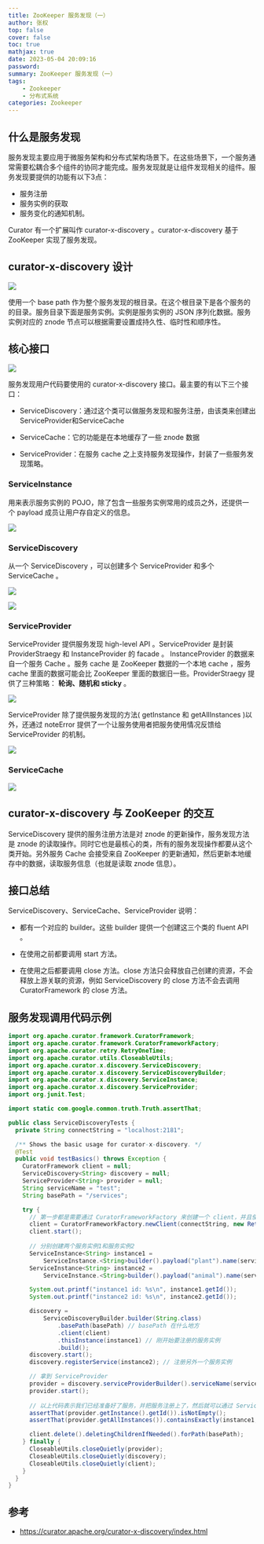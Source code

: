 ```yaml
---
title: ZooKeeper 服务发现（一）
author: 张权
top: false
cover: false
toc: true
mathjax: true
date: 2023-05-04 20:09:16
password:
summary: ZooKeeper 服务发现（一）
tags:
	- Zookeeper
	- 分布式系统
categories: Zookeeper
---
```


## 什么是服务发现

服务发现主要应用于微服务架构和分布式架构场景下。在这些场景下，一个服务通常需要松耦合多个组件的协同才能完成。服务发现就是让组件发现相关的组件。服务发现要提供的功能有以下3点： 

* 服务注册
* 服务实例的获取
* 服务变化的通知机制。

Curator 有一个扩展叫作 curator-x-discovery 。curator-x-discovery 基于 ZooKeeper 实现了服务发现。

## curator-x-discovery 设计

![](https://cdn.jsdelivr.net/gh/dendi875/images/PicGo/20230413211315.png)

使用一个 base path 作为整个服务发现的根目录。在这个根目录下是各个服务的的目录。服务目录下面是服务实例。实例是服务实例的 JSON 序列化数据。服务实例对应的 znode 节点可以根据需要设置成持久性、临时性和顺序性。

## 核心接口

![](https://cdn.jsdelivr.net/gh/dendi875/images/PicGo/20230413211509.png)

服务发现用户代码要使用的 curator-x-discovery 接口。最主要的有以下三个接口：

* ServiceDiscovery：通过这个类可以做服务发现和服务注册，由该类来创建出 ServiceProvider和ServiceCache
* ServiceCache：它的功能是在本地缓存了一些 znode 数据

* ServiceProvider：在服务 cache 之上支持服务发现操作，封装了一些服务发现策略。 

### ServiceInstance

用来表示服务实例的 POJO，除了包含一些服务实例常用的成员之外，还提供一个 payload 成员让用户存自定义的信息。

![](https://cdn.jsdelivr.net/gh/dendi875/images/PicGo/20230413212436.png)

### ServiceDiscovery

从一个 ServiceDiscovery ，可以创建多个 ServiceProvider 和多个 ServiceCache 。

![](https://cdn.jsdelivr.net/gh/dendi875/images/PicGo/20230413212605.png)

![](https://cdn.jsdelivr.net/gh/dendi875/images/PicGo/20230413212801.png)

### ServiceProvider

ServiceProvider 提供服务发现 high-level API 。ServiceProvider 是封装 ProviderStraegy 和 InstanceProvider 的 facade 。 InstanceProvider 的数据来自一个服务 Cache 。服务 cache 是 ZooKeeper 数据的一个本地 cache ，服务 cache 里面的数据可能会比 ZooKeeper 里面的数据旧一些。ProviderStraegy 提供了三种策略： **轮询、随机和 sticky** 。

![](https://cdn.jsdelivr.net/gh/dendi875/images/PicGo/20230413213010.png)

ServiceProvider 除了提供服务发现的方法( getInstance 和 getAllInstances )以外，还通过 noteError 提供了一个让服务使用者把服务使用情况反馈给 ServiceProvider 的机制。

![](https://cdn.jsdelivr.net/gh/dendi875/images/PicGo/20230413213223.png)

### ServiceCache

![](https://cdn.jsdelivr.net/gh/dendi875/images/PicGo/20230413213733.png)

## curator-x-discovery 与 ZooKeeper 的交互

ServiceDiscovery 提供的服务注册方法是对 znode 的更新操作，服务发现方法是 znode 的读取操作。同时它也是最核心的类，所有的服务发现操作都要从这个类开始。另外服务 Cache 会接受来自 ZooKeeper 的更新通知，然后更新本地缓存中的数据，读取服务信息（也就是读取 znode 信息）。

## 接口总结

ServiceDiscovery、ServiceCache、ServiceProvider 说明：

* 都有一个对应的 builder。这些 builder 提供一个创建这三个类的 fluent API 。 

* 在使用之前都要调用 start 方法。 

* 在使用之后都要调用 close 方法。close 方法只会释放自己创建的资源，不会释放上游关联的资源，例如 ServiceDiscovery 的 close 方法不会去调用 CuratorFramework 的 close 方法。

## 服务发现调用代码示例

```java
import org.apache.curator.framework.CuratorFramework;
import org.apache.curator.framework.CuratorFrameworkFactory;
import org.apache.curator.retry.RetryOneTime;
import org.apache.curator.utils.CloseableUtils;
import org.apache.curator.x.discovery.ServiceDiscovery;
import org.apache.curator.x.discovery.ServiceDiscoveryBuilder;
import org.apache.curator.x.discovery.ServiceInstance;
import org.apache.curator.x.discovery.ServiceProvider;
import org.junit.Test;

import static com.google.common.truth.Truth.assertThat;

public class ServiceDiscoveryTests {
  private String connectString = "localhost:2181";

  /** Shows the basic usage for curator-x-discovery. */
  @Test
  public void testBasics() throws Exception {
    CuratorFramework client = null;
    ServiceDiscovery<String> discovery = null;
    ServiceProvider<String> provider = null;
    String serviceName = "test";
    String basePath = "/services";

    try {
      // 第一步都是需要通过 CuratorFrameworkFactory 来创建一个 client，并且使用 clinet 之前要 start 一下
      client = CuratorFrameworkFactory.newClient(connectString, new RetryOneTime(1));
      client.start();
		
      // 分别创建两个服务实例1和服务实例2
      ServiceInstance<String> instance1 =
          ServiceInstance.<String>builder().payload("plant").name(serviceName).port(10064).build();
      ServiceInstance<String> instance2 =
          ServiceInstance.<String>builder().payload("animal").name(serviceName).port(10065).build();

      System.out.printf("instance1 id: %s\n", instance1.getId());
      System.out.printf("instance2 id: %s\n", instance2.getId());

      discovery =
          ServiceDiscoveryBuilder.builder(String.class)
              .basePath(basePath) // basePath 在什么地方
              .client(client)
              .thisInstance(instance1) // 刚开始要注册的服务实例
              .build();
      discovery.start();
      discovery.registerService(instance2); // 注册另外一个服务实例

      // 拿到 ServiceProvider
      provider = discovery.serviceProviderBuilder().serviceName(serviceName).build();
      provider.start();
		
      // 以上代码表示我们已经准备好了服务，并把服务注册上了，然后就可以通过 ServiceProvider 去拿注册的服务实例来做服务发现
      assertThat(provider.getInstance().getId()).isNotEmpty();
      assertThat(provider.getAllInstances()).containsExactly(instance1, instance2);

      client.delete().deletingChildrenIfNeeded().forPath(basePath);
    } finally {
      CloseableUtils.closeQuietly(provider);
      CloseableUtils.closeQuietly(discovery);
      CloseableUtils.closeQuietly(client);
    }
  }
}
```

## 参考

* https://curator.apache.org/curator-x-discovery/index.html